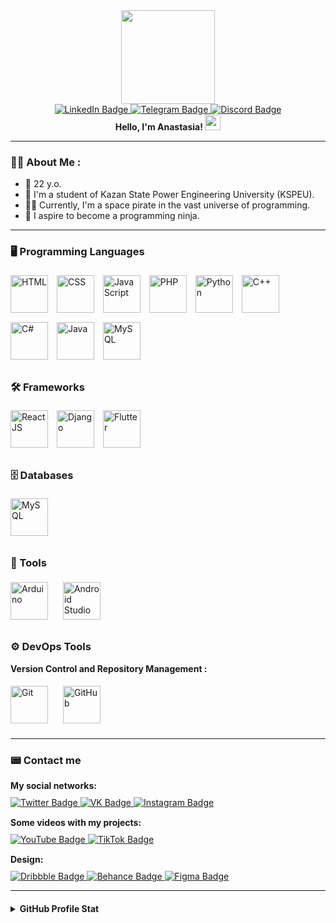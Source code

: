 <!-- Гифка -->
<div id="header" align="center">
  <img src="https://media.giphy.com/media/unQ3IJU2RG7DO/giphy.gif" width="150"/>
</div>

<!-- Ссылки на соц. сети -->
<div id="badges" align="center">
  <a href="https://www.linkedin.com/in/anastasia-cheremisova-ba692a2b6/">
    <img src="https://img.shields.io/badge/-linkedin-%230A66C2?style=for-the-badge&logo=linkedin&logoColor=white" alt="LinkedIn Badge"/>
  </a>

  <a href="https://t.me/space13pirate">
    <img src="https://img.shields.io/badge/-Telegram-%2326A5E4?style=for-the-badge&logo=Telegram&logoColor=white" alt="Telegram Badge"/>
  </a>

  <a href="https://discord.gg/RHH9qHZJ">
    <img src="https://img.shields.io/badge/-discord-%235865F2?style=for-the-badge&logo=discord&logoColor=white" alt="Discord Badge"/>
  </a>
</div>

<!-- Приветствие -->
<div id="header" align="center">
  <b> Hello, I'm Anastasia! </b>
  <img src="https://media.giphy.com/media/hvRJCLFzcasrR4ia7z/giphy.gif" width="25px"/>
</div>

---

<!-- Обо мне -->
### :woman_technologist: About Me :

- :ghost: 22 y.o.
- :ledger: I'm a student of Kazan State Power Engineering University (KSPEU).
- :pirate_flag: Currently, I'm a space pirate in the vast universe of programming.
- :ninja: I aspire to become a programming ninja.

---

<!-- Языки, фреймворки, базы данных и инструменты -->
### :desktop_computer: Programming Languages

<div id="devicon"> 
  <img src="https://cdn.jsdelivr.net/gh/devicons/devicon@latest/icons/html5/html5-original-wordmark.svg" title="HTML" alt="HTML" width="60" height="60" style="margin: 5px 10px 10px 0px;">
  <img src="https://cdn.jsdelivr.net/gh/devicons/devicon@latest/icons/css3/css3-original-wordmark.svg" title="CSS" alt="CSS" width="60" height="60" style="margin: 5px 10px 10px 0px;">
  <img src="https://cdn.jsdelivr.net/gh/devicons/devicon@latest/icons/javascript/javascript-original.svg" title="JavaScript" alt="JavaScript" width="60" height="60" style="margin: 5px 10px 10px 0px;">
  <img src="https://cdn.jsdelivr.net/gh/devicons/devicon@latest/icons/php/php-original.svg" title="PHP" alt="PHP" width="60" height="60" style="margin: 5px 10px 10px 0px;">
  <img src="https://cdn.jsdelivr.net/gh/devicons/devicon@latest/icons/python/python-original-wordmark.svg" title="Python" alt="Python" width="60" height="60" style="margin: 5px 10px 10px 0px;">
  <img src="https://cdn.jsdelivr.net/gh/devicons/devicon@latest/icons/cplusplus/cplusplus-original.svg" title="C++" alt="C++" width="60" height="60" style="margin: 5px 10px 10px 0px;">
  <img src="https://cdn.jsdelivr.net/gh/devicons/devicon@latest/icons/csharp/csharp-original.svg"  title="C#" alt="C#" width="60" height="60" style="margin: 5px 10px 10px 0px;">
  <img src="https://cdn.jsdelivr.net/gh/devicons/devicon@latest/icons/java/java-original-wordmark.svg" title="Java" alt="Java" width="60" height="60" style="margin: 5px 10px 10px 0px;">
  <img src="https://cdn.jsdelivr.net/gh/devicons/devicon@latest/icons/dart/dart-original-wordmark.svg" title="MySQL" alt="MySQL" width="60" height="60" style="margin: 5px 10px 10px 0px;">
</div>

### :hammer_and_wrench: Frameworks
<div id="devicon"> 
  <img src="https://cdn.jsdelivr.net/gh/devicons/devicon@latest/icons/react/react-original.svg" title="ReactJS" alt="ReactJS" width="60" height="60" style="margin: 5px 10px 10px 0px;">
  <img src="https://cdn.jsdelivr.net/gh/devicons/devicon@latest/icons/django/django-plain.svg" title="Django" alt="Django" width="60" height="60" style="margin: 5px 10px 10px 0px;">
  <img src="https://cdn.jsdelivr.net/gh/devicons/devicon@latest/icons/flutter/flutter-original.svg" title="Flutter" alt="Flutter" width="60" height="60" style="margin: 5px 10px 10px 0px;">
</div>

### :file_cabinet: Databases
<div id="devicon">
  <img src="https://cdn.jsdelivr.net/gh/devicons/devicon@latest/icons/mysql/mysql-original-wordmark.svg" title="MySQL" alt="MySQL" width="60" height="60" style="margin: 5px 10px 10px 0px;">
</div>

### :toolbox: Tools
<div id="devicon">
  <img src="https://cdn.jsdelivr.net/gh/devicons/devicon@latest/icons/arduino/arduino-original-wordmark.svg" title="Arduino" alt="Arduino" width="60" height="60" style="margin: 5px 20px 10px 0px;">
  <img src="https://cdn.jsdelivr.net/gh/devicons/devicon@latest/icons/androidstudio/androidstudio-original-wordmark.svg" title="Android Studio" alt="Android Studio" width="60" height="60" style="margin: 5px 20px 10px 0px;">
</div>

### :gear: DevOps Tools
<b> Version Control and Repository Management : </b>
<div id="devicon">
  <img src="https://cdn.jsdelivr.net/gh/devicons/devicon@latest/icons/git/git-original-wordmark.svg" title="Git" alt="Git" width="60" height="60" style="margin: 5px 20px 10px 0px;">
  <img src="https://cdn.jsdelivr.net/gh/devicons/devicon@latest/icons/github/github-original-wordmark.svg" title="GitHub" alt="GitHub" width="60" height="60" style="margin: 5px 20px 10px 0px;">
</div>

---

<!-- Ссылки на соц. сети -->
### :pager: Contact me

<div id="header" style="margin-top: 15px; margin-bottom: 10px;">
  <b> My social networks: </b>
</div>
<div id="badges">
  <a href="https://twitter.com/north13nastya">
    <img src="https://img.shields.io/badge/-twitter-%23000000?style=for-the-badge&logo=x&logoColor=white" alt="Twitter Badge"/>
  </a>

  <a href="https://vk.com/north13anastasia">
    <img src="https://img.shields.io/badge/-vk-%230077FF?style=for-the-badge&logo=vk&logoColor=white" alt="VK Badge"/>
  </a>

  <a href="https://www.instagram.com/north13anastasia">
    <img src="https://img.shields.io/badge/-instagram-%23E4405F?style=for-the-badge&logo=instagram&logoColor=white" alt="Instagram Badge"/>
  </a>
</div>

<div id="header" style="margin-top: 15px; margin-bottom: 10px;">
  <b> Some videos with my projects: </b>
</div>
<div id="badges">
  <a href="">
    <img src="https://img.shields.io/badge/-youtube-%23FF0000?style=for-the-badge&logo=youtube&logoColor=white" alt="YouTube Badge"/>
  </a>

  <a href="">
    <img src="https://img.shields.io/badge/-tiktok-%23000000?style=for-the-badge&logo=tiktok&logoColor=white" alt="TikTok Badge"/>
  </a>
</div>

<div id="header" style="margin-top: 15px; margin-bottom: 10px;">
  <b> Design: </b>
</div>
<div id="badges">
  <a href="https://dribbble.com/space13pirate">
    <img src="https://img.shields.io/badge/-dribbble-%23EA4C89?style=for-the-badge&logo=dribbble&logoColor=white" alt="Dribbble Badge"/>
  </a>

  <a href="https://www.behance.net/space13pirate">
    <img src="https://img.shields.io/badge/-behance-%231769FF?style=for-the-badge&logo=behance&logoColor=white" alt="Behance Badge"/>
  </a>

  <a href="https://www.figma.com/@space13pirate">
    <img src="https://img.shields.io/badge/-figma-%23F24E1E?style=for-the-badge&logo=figma&logoColor=white" alt="Figma Badge"/>
  </a>
</div>

---

<details>

<summary style="margin-top: 20px;"><b>GitHub Profile Stat</b></summary>

![space13pirate's Streak](http://github-profile-summary-cards.vercel.app/api/cards/profile-details?username=space13pirate&theme=blueberry)

![space13pirate's Streak](https://github-readme-streak-stats.herokuapp.com/?user=space13pirate&theme=blueberry&border_radius=5&hide_border=true&count_private=true)

![space13pirate's Stats](https://github-readme-stats.vercel.app/api?username=space13pirate&theme=blueberry&show_icons=true&border_radius=5&hide_border=true&count_private=true)

![space13pirate's Top Languages](https://github-readme-stats.vercel.app/api/top-langs/?username=space13pirate&theme=blueberry&show_icons=true&border_radius=5&hide_border=true&layout=compact)

</details>

